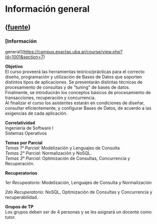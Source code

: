 # Información general
([fuente](https://campus.exactas.uba.ar/course/view.php?id=1001&section=7))
---
### [Información
general](https://campus.exactas.uba.ar/course/view.php?id=1001&section=7)

 **Objetivo**  
El curso proveerá las herramientas teórico/prácticas para el correcto diseño,
programación y utilización de Bases de Datos que soporten distintos tipos de
aplicaciones. Se presentarán distintas técnicas de procesamiento de consultas
y de "tuning" de bases de datos.  
Finalmente, se introducirán los conceptos básicos de procesamiento de
transacciones, recuperación y concurrencia.  
Al finalizar el curso los asistentes estarán en condiciones de diseñar,
consultar eficientemente, y configurar Bases de Datos, de acuerdo a las
exigencias de cada aplicación.

**Correlatividad**  
Ingeniería de Software I  
Sistemas Operativos

**Temas por Parcial**  
 _Temas 1° Parcial:_ Modelización y Lenguajes de Consulta  
 _Temas 2° Parcial:_ Normalización y NoSQL.  
 _Temas 3° Parcial:_ Optimización de Consultas, Concurrencia y Recuperación.

**Recuperatorios**

_1er Recupeatorio:_ Modelización, Lenguajes de Consulta y Normalización

_2do Recuperatorio:_ NoSQL, Optimización de Consultas y Concurrencia y
recuperabilidad.

**Grupos de TP**  
Los grupos deben ser de 4 personas y se les asignará un docente como tutor.

